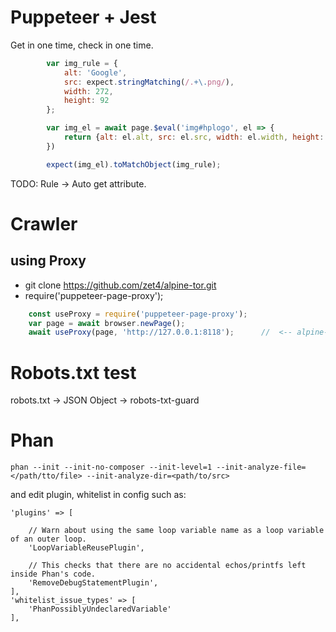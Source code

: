 #   Puppeteer + Jest

Get in one time, check in one time.

```javascript
        var img_rule = {
            alt: 'Google',
            src: expect.stringMatching(/.+\.png/),
            width: 272,
            height: 92
        };

        var img_el = await page.$eval('img#hplogo', el => {
            return {alt: el.alt, src: el.src, width: el.width, height: el.height}
        })

        expect(img_el).toMatchObject(img_rule);
```

TODO: Rule -> Auto get attribute.


#   Crawler
## using Proxy
- git clone https://github.com/zet4/alpine-tor.git
- require('puppeteer-page-proxy');
```javascript
    const useProxy = require('puppeteer-page-proxy');
    var page = await browser.newPage();
    await useProxy(page, 'http://127.0.0.1:8118');      //  <-- alpine-tor
```

#   Robots.txt test
robots.txt -> JSON Object -> robots-txt-guard


# Phan
```
phan --init --init-no-composer --init-level=1 --init-analyze-file=</path/tto/file> --init-analyze-dir=<path/to/src>
```

and edit plugin, whitelist in config such as:
```
'plugins' => [

    // Warn about using the same loop variable name as a loop variable of an outer loop.
    'LoopVariableReusePlugin',

    // This checks that there are no accidental echos/printfs left inside Phan's code.
    'RemoveDebugStatementPlugin',
],
'whitelist_issue_types' => [
    'PhanPossiblyUndeclaredVariable'
],
```

